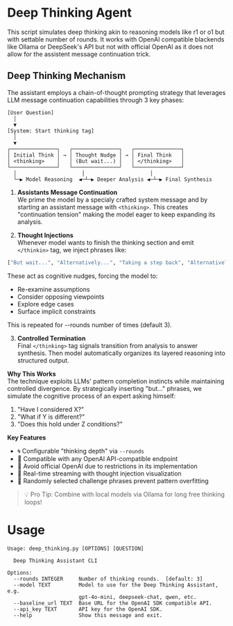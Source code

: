 # Deep Thinking Agent

This script simulates deep thinking akin to reasoning models like r1 or o1 but with settable number of rounds.
It works with OpenAI compatible blackends like Ollama or DeepSeek's API but not with official OpenAI as it does not allow for the assistent message continuation trick.

## Deep Thinking Mechanism

The assistant employs a chain-of-thought prompting strategy that leverages LLM message continuation capabilities through 3 key phases:

```
[User Question]
  │
  ▼
[System: Start thinking tag]
  │
  ▼
┌───────────────┐   ┌───────────────┐   ┌───────────────┐
│ Initial Think │ → │ Thought Nudge │ → │ Final Think   │
│ <thinking>    │   │ (But wait...) │   │ </thinking>   │
└───────────────┘   └───────────────┘   └───────────────┘
  │                     │                     │
  └─▶ Model Reasoning  ◀─┴─▶ Deeper Analysis ◀─┴─▶ Final Synthesis
```

1. **Assistants Message Continuation**  
We prime the model by a specialy crafted system message and by starting an assistant message with `<thinking>`. This creates "continuation tension" making the model eager to keep expanding its analysis.

2. **Thought Injections**  
Whenever model wants to finish the thinking section and emit `</thinkin>` tag,  we inject phrases like:
```python
["But wait...", "Alternatively...", "Taking a step back", "Alternatively, perhaps", *25+ variations*]
``` 
These act as cognitive nudges, forcing the model to:
- Re-examine assumptions
- Consider opposing viewpoints
- Explore edge cases
- Surface implicit constraints

This is repeated for --rounds number of times (default 3).

3. **Controlled Termination**  
Final `</thinking>` tag signals transition from analysis to answer synthesis. Then model automatically organizes its layered reasoning into structured output.

**Why This Works**  
The technique exploits LLMs' pattern completion instincts while maintaining controlled divergence. By strategically inserting "but..." phrases, we simulate the cognitive process of an expert asking himself:
1. "Have I considered X?"
2. "What if Y is different?"
3. "Does this hold under Z conditions?"

**Key Features**
- 🌀 Configurable "thinking depth" via `--rounds`
- 🤖 Compatible with any OpenAI API-compatible endpoint
- 🧠 Avoid official OpenAI due to restrictions in its implementation
- 🔄 Real-time streaming with thought injection visualization
- 🎲 Randomly selected challenge phrases prevent pattern overfitting

> 💡 Pro Tip: Combine with local models via Ollama for long free thinking loops!

# Usage
```
Usage: deep_thinking.py [OPTIONS] [QUESTION]

  Deep Thinking Assistant CLI

Options:
  --rounds INTEGER     Number of thinking rounds.  [default: 3]
  --model TEXT         Model to use for the Deep Thinking Assistant, e.g.
                       gpt-4o-mini, deepseek-chat, qwen, etc.
  --baseline_url TEXT  Base URL for the OpenAI SDK compatible API.
  --api_key TEXT       API key for the OpenAI SDK.
  --help               Show this message and exit.
```
